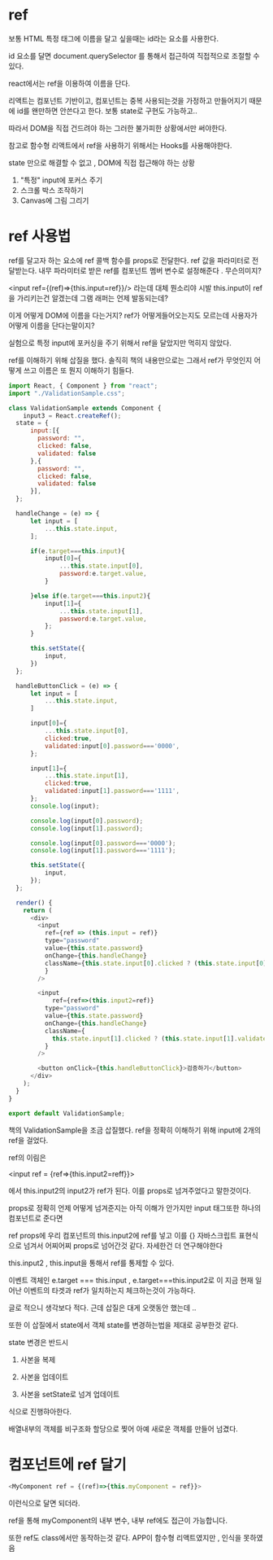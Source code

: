# ref

보통 HTML 특정 태그에 이름을 달고 싶을때는 id라는 요소를 사용한다.

id 요소를 달면 document.querySelector 를 통해서 접근하여 직접적으로 조절할 수 있다.

react에서는 ref을 이용하여 이름을 단다.

리액트는 컴포넌트 기반이고, 컴포넌트는 중복 사용되는것을 가정하고 만들어지기 때문에 id를 왠만하면 안쓴다고 한다. 보통 state로 구현도 가능하고..

따라서 DOM을 직접 건드려야 하는 그러한 불가피한 상황에서만 써야한다.

참고로 함수형 리액트에서 ref을 사용하기 위해서는 Hooks를 사용해야한다.

state 만으로 해결할 수 없고 , DOM에 직접 접근해야 하는 상황

1. "특정" input에 포커스 주기
2. 스크롤 박스 조작하기
3. Canvas에 그림 그리기

# ref 사용법

ref를 달고자 하는 요소에 ref 콜백 함수를 props로 전달한다. ref 값을 파라미터로 전달받는다. 내무 파라미터로 받은 ref를 컴포넌트 멤버 변수로 설정해준다 . 무슨의미지?

<input ref={(ref)=>{this.input=ref}}/> 라는데 대체 뭔소리야 시발
this.input이 ref을 가리키는건 알겠는데 그램 래퍼는 언제 발동되는데?

이게 어떻게 DOM에 이름을 다는거지? ref가 어떻게들어오는지도 모르는데 사용자가 어떻게 이름을 단다는말이지? 

실험으로 특정 input에 포커싱을 주기 위해서 ref을 달았지만 먹히지 않았다.

ref를 이해하기 위해 삽질을 했다. 솔직히 책의 내용만으로는 그래서 ref가 무엇인지 어떻게 쓰고 이름은 또 뭔지 이해하기 힘들다.

```js
import React, { Component } from "react";
import "./ValidationSample.css";

class ValidationSample extends Component {
    input3 = React.createRef();
  state = {
      input:[{
        password: "",
        clicked: false,
        validated: false
      },{
        password: "",
        clicked: false,
        validated: false
      }],
  };

  handleChange = (e) => {
      let input = [
          ...this.state.input,
      ];

      if(e.target===this.input){
          input[0]={
              ...this.state.input[0],
              password:e.target.value,
          }

      }else if(e.target===this.input2){
          input[1]={
              ...this.state.input[1],
              password:e.target.value,
          };
      }

      this.setState({
          input,
      })
  };

  handleButtonClick = (e) => {
      let input = [
          ...this.state.input,
      ]

      input[0]={
          ...this.state.input[0],
          clicked:true,
          validated:input[0].password==='0000',
      };

      input[1]={
          ...this.state.input[1],
          clicked:true,
          validated:input[1].password==='1111',
      };
      console.log(input);

      console.log(input[0].password);
      console.log(input[1].password);

      console.log(input[0].password==='0000');
      console.log(input[1].password==='1111');

      this.setState({
          input,
      });
  };

  render() {
    return (
      <div>
        <input
          ref={ref => (this.input = ref)}
          type="password"
          value={this.state.password}
          onChange={this.handleChange}
          className={this.state.input[0].clicked ? (this.state.input[0].validated? "success": "failure") : ""
          }
        />

        <input
            ref={ref=>(this.input2=ref)}
          type="password"
          value={this.state.password}
          onChange={this.handleChange}
          className={
            this.state.input[1].clicked ? (this.state.input[1].validated   ? "success"   : "failure") : ""
          }
        />

        <button onClick={this.handleButtonClick}>검증하기</button>
      </div>
    );
  }
}

export default ValidationSample;
```
책의 ValidationSample을 조금 삽질했다. ref을 정확히 이해하기 위해 input에 2개의 ref을 걸었다.

ref의 이림은

<input ref = {ref=>{this.input2=reff}}>

에서 this.input2의 input2가 ref가 된다. 이를 props로 넘겨주었다고 말한것이다.

props로 정확히 언제 어떻게 넘겨준지는 아직 이해가 안가지만 input 태그또한 하나의 컴포넌트로 준다면

ref props에 우리 컴포넌트의 this.input2에 ref를 넣고 이를  {}  자바스크립트 표현식으로 넘겨서 어찌어찌 props로 넘어간것 같다. 자세한건 더 연구해야한다

this.input2 , this.input을 통해서 ref를 통제할 수 있다.

이벤트 객체인 e.target === this.input , e.target===this.input2로 이 지금 현재 일어난 이벤트의 타겟과 ref가 일치하는지 체크하는것이 가능하다.

글로 적으니 생각보다 적다. 근데 삽질은 대게 오랫동안 했는데 ..

또한 이 삽질에서 state에서 객체 state를 변경하는법을 제대로 공부한것 같다.

state 변경은 반드시 

1. 사본을 복제

2. 사본을 업데이트

3. 사본을 setState로 넘겨 업데이트

식으로 진행햐아한다.

배열내부의 객체를 비구조화 할당으로 찢어 아예 새로운 객체를 만들어 넘겼다.

# 컴포넌트에 ref 달기

```js
<MyComponent ref = {(ref)=>{this.myComponent = ref}}>
```
이런식으로 달면 되더라.

ref을 통해 myComponent의 내부 변수, 내부 ref에도 접근이 가능합니다.

또한 ref도 class에서만 동작하는것 같다. APP이 함수형 리액트였지만 , 인식을 못하였음